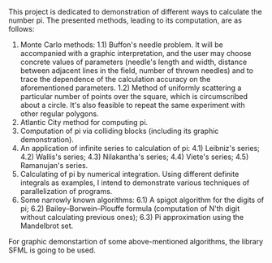This project is dedicated to demonstration of different ways to calculate the number pi. The presented methods, leading to its computation, are as follows:
1) Monte Carlo methods:
1.1) Buffon's needle problem. It will be accompanied with a graphic interpretation, and the user may choose concrete values of parameters (needle's length and width, distance between adjacent lines in the field, number of thrown needles) and to trace the dependence of the calculation accuracy on the aforementioned parameters. 
1.2) Method of uniformly scattering a particular number of points over the square, which is circumscribed about a circle. It's also feasible to repeat the same experiment with other regular polygons.
2) Atlantic City method for computing pi.
3) Computation of pi via colliding blocks (including its graphic demonstration).
4) An application of infinite series to calculation of pi:
4.1) Leibniz's series;
4.2) Wallis's series;
4.3) Nilakantha's series;
4.4) Viete's series;
4.5) Ramanujan's series.
5) Calculating of pi by numerical integration. Using different definite integrals as examples, I intend to demonstrate various techniques of parallelization of programs.
6) Some narrowly known algorithms:
6.1) A spigot algorithm for the digits of pi;
6.2) Bailey–Borwein–Plouffe formula (computation of N'th digit without calculating previous ones);
6.3) Pi approximation using the Mandelbrot set.

For graphic demonstartion of some above-mentioned algorithms, the library SFML is going to be used.
